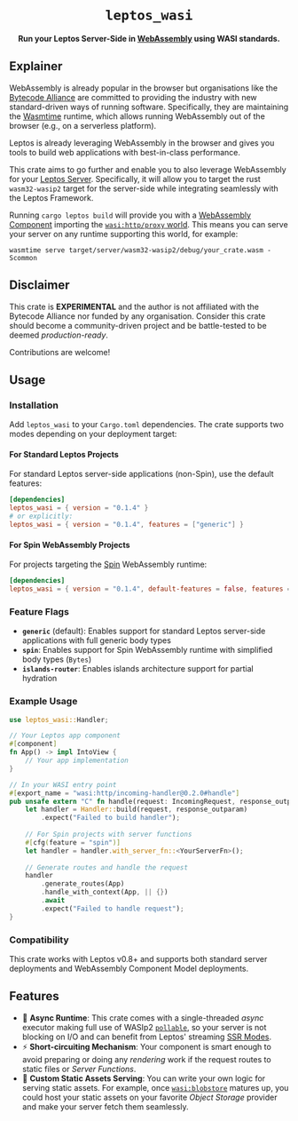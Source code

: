 <div align="center">
  <h1><code>leptos_wasi</code></h1>

  <p>
    <strong>Run your Leptos Server-Side in
    <a href="https://webassembly.org/">WebAssembly</a>
    using WASI standards.
    </strong>
  </p>
</div>

## Explainer

WebAssembly is already popular in the browser but organisations like the
[Bytecode Alliance][bc-a] are committed to providing the industry with new
standard-driven ways of running software. Specifically, they are maintaining
the [Wasmtime][wasmtime] runtime, which allows running WebAssembly out of the
browser (e.g., on a serverless platform).

Leptos is already leveraging WebAssembly in the browser and gives you tools to
build web applications with best-in-class performance.

This crate aims to go further and enable you to also leverage WebAssembly for
your [Leptos Server][leptos-server]. Specifically, it will allow you to
target the rust `wasm32-wasip2` target for the server-side while integrating
seamlessly with the Leptos Framework.

Running `cargo leptos build` will provide you with a
[WebAssembly Component][wasm-component] importing the
[`wasi:http/proxy` world][wasi-http-proxy]. This means you can serve
your server on any runtime supporting this world, for example:

```shell
wasmtime serve target/server/wasm32-wasip2/debug/your_crate.wasm -Scommon
```

[bc-a]: https://bytecodealliance.org/
[leptos-server]: https://book.leptos.dev/server/index.html
[wasmtime]: https://wasmtime.dev
[wasi-http-proxy]: https://github.com/WebAssembly/wasi-http/blob/main/proxy.md
[wasm-component]: https://component-model.bytecodealliance.org

## Disclaimer

This crate is **EXPERIMENTAL** and the author is not affiliated with the Bytecode
Alliance nor funded by any organisation. Consider this crate should become a
community-driven project and be battle-tested to be deemed *production-ready*.

Contributions are welcome!

## Usage

### Installation

Add `leptos_wasi` to your `Cargo.toml` dependencies. The crate supports two modes depending on your deployment target:

#### For Standard Leptos Projects

For standard Leptos server-side applications (non-Spin), use the default features:

```toml
[dependencies]
leptos_wasi = { version = "0.1.4" }
# or explicitly:
leptos_wasi = { version = "0.1.4", features = ["generic"] }
```

#### For Spin WebAssembly Projects

For projects targeting the [Spin](https://www.fermyon.com/spin) WebAssembly runtime:

```toml
[dependencies]
leptos_wasi = { version = "0.1.4", default-features = false, features = ["spin"] }
```

### Feature Flags

- **`generic`** (default): Enables support for standard Leptos server-side applications with full generic body types
- **`spin`**: Enables support for Spin WebAssembly runtime with simplified body types (`Bytes`)
- **`islands-router`**: Enables islands architecture support for partial hydration

### Example Usage

```rust
use leptos_wasi::Handler;

// Your Leptos app component
#[component]
fn App() -> impl IntoView {
    // Your app implementation
}

// In your WASI entry point
#[export_name = "wasi:http/incoming-handler@0.2.0#handle"]
pub unsafe extern "C" fn handle(request: IncomingRequest, response_outparam: ResponseOutparam) {
    let handler = Handler::build(request, response_outparam)
        .expect("Failed to build handler");
    
    // For Spin projects with server functions
    #[cfg(feature = "spin")]
    let handler = handler.with_server_fn::<YourServerFn>();
    
    // Generate routes and handle the request
    handler
        .generate_routes(App)
        .handle_with_context(App, || {})
        .await
        .expect("Failed to handle request");
}
```

### Compatibility

This crate works with Leptos v0.8+ and supports both standard server deployments and WebAssembly Component Model deployments.

## Features

* :octopus: **Async Runtime**: This crate comes with a single-threaded *async* executor
  making full use of WASIp2 [`pollable`][wasip2-pollable], so your server is not
  blocking on I/O and can benefit from Leptos' streaming [SSR Modes][leptos-ssr-modes].
* :zap: **Short-circuiting Mechanism**: Your component is smart enough to avoid
  preparing or doing any *rendering* work if the request routes to static files or
  *Server Functions*.
* :truck: **Custom Static Assets Serving**: You can write your own logic
  for serving static assets. For example, once
  [`wasi:blobstore`][wasi-blobstore] matures up, you could host your static assets
  on your favorite *Object Storage* provider and make your server fetch them
  seamlessly.

[leptos-ssr-modes]: https://book.leptos.dev/ssr/23_ssr_modes.html
[wasip2-pollable]: https://github.com/WebAssembly/wasi-io/blob/main/wit/poll.wit
[wasi-blobstore]: https://github.com/WebAssembly/wasi-blobstore
